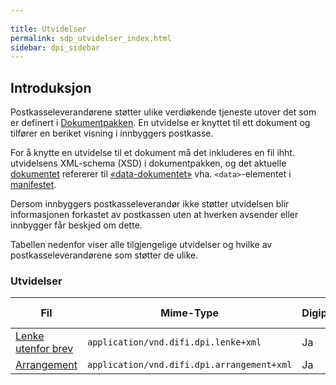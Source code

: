 ```yaml
---
  
title: Utvidelser  
permalink: sdp_utvidelser_index.html
sidebar: dpi_sidebar
---
```


## Introduksjon

Postkasseleverandørene støtter ulike verdiøkende tjeneste utover det som
er definert i [Dokumentpakken](../Dokumentpakke/). En utvidelse er knyttet
til ett dokument og tilfører en beriket visning i innbyggers postkasse.

For å knytte en utvidelse til et dokument må det inkluderes en fil ihht.
utvidelsens XML-schema (XSD) i dokumentpakken, og det aktuelle
[dokumentet](https://difi.github.io/felleslosninger/sdp_dokument.html) refererer til
[«data-dokumentet»](https://difi.github.io/felleslosninger/sdp_dokumentdata.html) vha. `<data>`-elementet
i [manifestet](https://difi.github.io/felleslosninger/sdp_manifest.html).

Dersom innbyggers postkasseleverandør ikke støtter utvidelsen blir
informasjonen forkastet av postkassen uten at hverken avsender eller
innbygger får beskjed om dette.

Tabellen nedenfor viser alle tilgjengelige utvidelser og hvilke av
postkasseleverandørene som støtter de ulike.

### Utvidelser

| Fil     | Mime-Type      | Digipost | e-Boks |
| --- | --- | --- | --- |
| [Lenke utenfor brev](https://difi.github.io/felleslosninger/sdp_lenke.html) | `application/vnd.difi.dpi.lenke+xml`       | Ja       | Ja     |
| [Arrangement](https://difi.github.io/felleslosninger/sdp_arrangement.html)  | `application/vnd.difi.dpi.arrangement+xml` | Ja       | Ja     |
